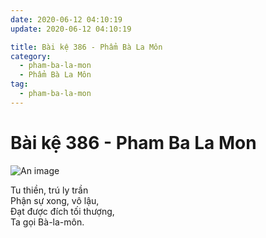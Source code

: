 ```yaml
---
date: 2020-06-12 04:10:19
update: 2020-06-12 04:10:19

title: Bài kệ 386 - Phẩm Bà La Môn
category:
  - pham-ba-la-mon
  - Phẩm Bà La Môn
tag:
  - pham-ba-la-mon
---
```


# Bài kệ 386 - Pham Ba La Mon

![An image](/img/pham-ba-la-mon/pham-ba-la-mon-386.jpg)

Tu thiền, trú ly trần<br>Phận sự xong, vô lậu,<br>Ðạt được đích tối thượng,<br>Ta gọi Bà-la-môn.<br>

